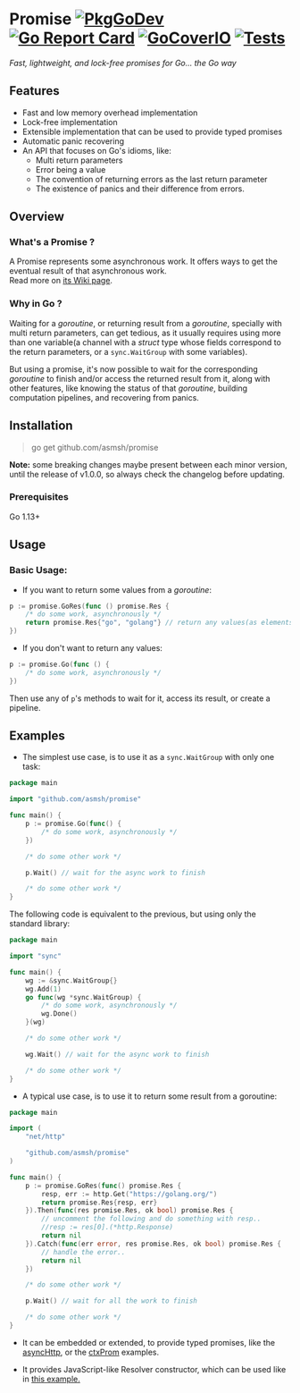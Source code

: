 # Promise [![PkgGoDev](https://pkg.go.dev/badge/github.com/asmsh/promise)](https://pkg.go.dev/github.com/asmsh/promise) [![Go Report Card](https://goreportcard.com/badge/github.com/asmsh/promise)](https://goreportcard.com/report/github.com/asmsh/promise) [![GoCoverIO](https://gocover.io/_badge/github.com/asmsh/promise)](https://gocover.io/github.com/asmsh/promise) [![Tests](https://github.com/asmsh/promise/workflows/Tests/badge.svg)](https://github.com/asmsh/promise/actions)

*Fast, lightweight, and lock-free promises for Go... the Go way*

## Features

* Fast and low memory overhead implementation
* Lock-free implementation
* Extensible implementation that can be used to provide typed promises
* Automatic panic recovering
* An API that focuses on Go's idioms, like:
	* Multi return parameters
	* Error being a value
	* The convention of returning errors as the last return parameter
	* The existence of panics and their difference from errors.

## Overview

### What's a Promise ?

A Promise represents some asynchronous work. It offers ways to get the eventual result of that asynchronous work.  
Read more on [its Wiki page](https://en.wikipedia.org/wiki/Futures_and_promises).

### Why in Go ?

Waiting for a *goroutine*, or returning result from a *goroutine*, specially with multi return parameters, can get
tedious, as it usually requires using more than one variable(a channel with a *struct* type whose fields correspond to
the return parameters, or a `sync.WaitGroup` with some variables).

But using a promise, it's now possible to wait for the corresponding *goroutine* to finish and/or access the returned
result from it, along with other features, like knowing the status of that *goroutine*, building computation pipelines,
and recovering from panics.

## Installation

> go get github.com/asmsh/promise

**Note:** some breaking changes maybe present between each minor version, until the release of v1.0.0, so always check
the changelog before updating.

### Prerequisites

Go 1.13+

## Usage

### Basic Usage:

* If you want to return some values from a *goroutine*:

```go
p := promise.GoRes(func () promise.Res {
	/* do some work, asynchronously */
	return promise.Res{"go", "golang"} // return any values(as elements)
})
```

* If you don't want to return any values:

```go
p := promise.Go(func () {
	/* do some work, asynchronously */
})
```

Then use any of `p`'s methods to wait for it, access its result, or create a pipeline.

## Examples

* The simplest use case, is to use it as a `sync.WaitGroup` with only one task:

```go
package main

import "github.com/asmsh/promise"

func main() {
	p := promise.Go(func() {
		/* do some work, asynchronously */
	})

	/* do some other work */

	p.Wait() // wait for the async work to finish

	/* do some other work */
}

```

The following code is equivalent to the previous, but using only the standard library:

```go
package main

import "sync"

func main() {
	wg := &sync.WaitGroup{}
	wg.Add(1)
	go func(wg *sync.WaitGroup) {
		/* do some work, asynchronously */
		wg.Done()
	}(wg)

	/* do some other work */

	wg.Wait() // wait for the async work to finish

	/* do some other work */
}
```

* A typical use case, is to use it to return some result from a goroutine:

```go
package main

import (
	"net/http"

	"github.com/asmsh/promise"
)

func main() {
	p := promise.GoRes(func() promise.Res {
		resp, err := http.Get("https://golang.org/")
		return promise.Res{resp, err}
	}).Then(func(res promise.Res, ok bool) promise.Res {
		// uncomment the following and do something with resp..
		//resp := res[0].(*http.Response)
		return nil
	}).Catch(func(err error, res promise.Res, ok bool) promise.Res {
		// handle the error..
		return nil
	})

	/* do some other work */

	p.Wait() // wait for all the work to finish

	/* do some other work */
}
```

* It can be embedded or extended, to provide typed promises, like
  the [asyncHttp](https://github.com/asmsh/promise/tree/main/examples/asyncHttp), or
  the [ctxProm](https://github.com/asmsh/promise/tree/main/examples/ctxProm) examples.

* It provides JavaScript-like Resolver constructor, which can be used like
  in [this example.](https://github.com/asmsh/promise/tree/main/examples/resolver)
